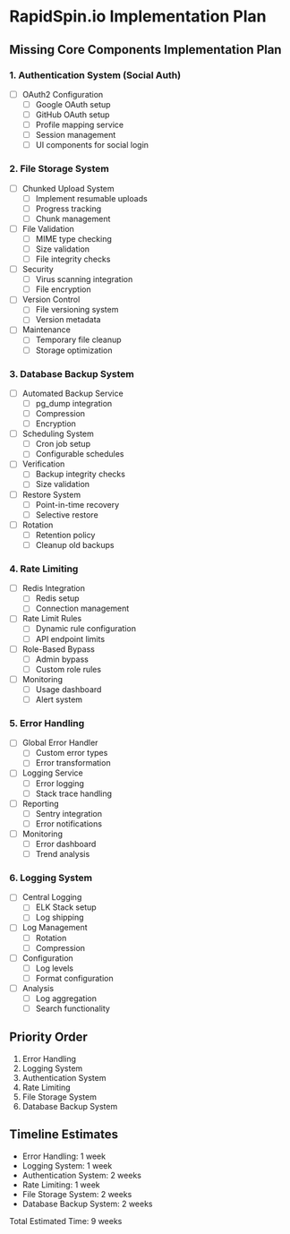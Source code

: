# RapidSpin.io Implementation Plan

## Missing Core Components Implementation Plan

### 1. Authentication System (Social Auth)
- [ ] OAuth2 Configuration
  - [ ] Google OAuth setup
  - [ ] GitHub OAuth setup
  - [ ] Profile mapping service
  - [ ] Session management
  - [ ] UI components for social login

### 2. File Storage System
- [ ] Chunked Upload System
  - [ ] Implement resumable uploads
  - [ ] Progress tracking
  - [ ] Chunk management
- [ ] File Validation
  - [ ] MIME type checking
  - [ ] Size validation
  - [ ] File integrity checks
- [ ] Security
  - [ ] Virus scanning integration
  - [ ] File encryption
- [ ] Version Control
  - [ ] File versioning system
  - [ ] Version metadata
- [ ] Maintenance
  - [ ] Temporary file cleanup
  - [ ] Storage optimization

### 3. Database Backup System
- [ ] Automated Backup Service
  - [ ] pg_dump integration
  - [ ] Compression
  - [ ] Encryption
- [ ] Scheduling System
  - [ ] Cron job setup
  - [ ] Configurable schedules
- [ ] Verification
  - [ ] Backup integrity checks
  - [ ] Size validation
- [ ] Restore System
  - [ ] Point-in-time recovery
  - [ ] Selective restore
- [ ] Rotation
  - [ ] Retention policy
  - [ ] Cleanup old backups

### 4. Rate Limiting
- [ ] Redis Integration
  - [ ] Redis setup
  - [ ] Connection management
- [ ] Rate Limit Rules
  - [ ] Dynamic rule configuration
  - [ ] API endpoint limits
- [ ] Role-Based Bypass
  - [ ] Admin bypass
  - [ ] Custom role rules
- [ ] Monitoring
  - [ ] Usage dashboard
  - [ ] Alert system

### 5. Error Handling
- [ ] Global Error Handler
  - [ ] Custom error types
  - [ ] Error transformation
- [ ] Logging Service
  - [ ] Error logging
  - [ ] Stack trace handling
- [ ] Reporting
  - [ ] Sentry integration
  - [ ] Error notifications
- [ ] Monitoring
  - [ ] Error dashboard
  - [ ] Trend analysis

### 6. Logging System
- [ ] Central Logging
  - [ ] ELK Stack setup
  - [ ] Log shipping
- [ ] Log Management
  - [ ] Rotation
  - [ ] Compression
- [ ] Configuration
  - [ ] Log levels
  - [ ] Format configuration
- [ ] Analysis
  - [ ] Log aggregation
  - [ ] Search functionality

## Priority Order
1. Error Handling
2. Logging System
3. Authentication System
4. Rate Limiting
5. File Storage System
6. Database Backup System

## Timeline Estimates
- Error Handling: 1 week
- Logging System: 1 week
- Authentication System: 2 weeks
- Rate Limiting: 1 week
- File Storage System: 2 weeks
- Database Backup System: 2 weeks

Total Estimated Time: 9 weeks
